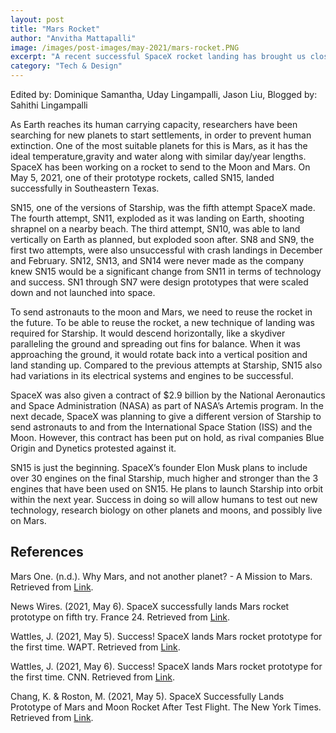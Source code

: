 ```yaml
---
layout: post
title: "Mars Rocket"
author: "Anvitha Mattapalli"
image: /images/post-images/may-2021/mars-rocket.PNG
excerpt: "A recent successful SpaceX rocket landing has brought us closer to sending humans to the Moon and Mars."
category: "Tech & Design"
---
```


Edited by: Dominique Samantha, Uday Lingampalli, Jason Liu, Blogged by: Sahithi Lingampalli

As Earth reaches its human carrying capacity, researchers have been searching for new planets to start settlements, in order to prevent human extinction. One of the most suitable planets for this is Mars, as it has the ideal temperature,gravity and water along with similar day/year lengths. SpaceX has been working on a rocket to send to the Moon and Mars. On May 5, 2021, one of their prototype rockets, called SN15, landed successfully in Southeastern Texas.

SN15, one of the versions of Starship, was the fifth attempt SpaceX made. The fourth attempt, SN11, exploded as it was landing on Earth, shooting shrapnel on a nearby beach. The third attempt, SN10, was able to land vertically on Earth as planned, but exploded soon after. SN8 and SN9, the first two attempts, were also unsuccessful with crash landings in December and February. SN12, SN13, and SN14 were never made as the company knew SN15 would be a significant change from SN11 in terms of technology and success. SN1 through SN7 were design prototypes that were scaled down and not launched into space.

To send astronauts to the moon and Mars, we need to reuse the rocket in the future. To be able to reuse the rocket, a new technique of landing was required for Starship. It would descend horizontally, like a skydiver paralleling the ground and spreading out fins for balance. When it was approaching the ground, it would rotate back into a vertical position and land standing up. Compared to the previous attempts at Starship, SN15 also had variations in its electrical systems and engines to be successful.

SpaceX was also given a contract of $2.9 billion by the National Aeronautics and Space Administration (NASA) as part of NASA’s Artemis program. In the next decade, SpaceX was planning to give a different version of Starship to send astronauts to and from the International Space Station (ISS) and the Moon. However, this contract has been put on hold, as rival companies Blue Origin and Dynetics protested against it.

SN15 is just the beginning. SpaceX’s founder Elon Musk plans to include over 30 engines on the final Starship, much higher and stronger than the 3 engines that have been used on SN15. He plans to launch Starship into orbit within the next year. Success in doing so will allow humans to test out new technology, research biology on other planets and moons, and possibly live on Mars.

## References
Mars One. (n.d.). Why Mars, and not another planet? - A Mission to Mars. Retrieved from [Link](https://www.mars-one.com/faq/mission-to-mars/why-mars-and-not-another-planet#:~:text=After%20the%20Earth%2C%20Mars%20is,system%20due%20to%20several%20reasons%3A&text=Gravity%20on%20Mars%20is%2038,cosmic%20and%20the%20Sun's%20radiation).

News Wires. (2021, May 6). SpaceX successfully lands Mars rocket prototype on fifth try. France 24. Retrieved from [Link](https://www.france24.com/en/americas/20210506-spacex-successfully-lands-mars-rocket-prototype-on-fifth-try).

Wattles, J. (2021, May 5). Success! SpaceX lands Mars rocket prototype for the first time. WAPT. Retrieved from [Link](https://www.wapt.com/article/spacex-lands-mars-rocket-prototype-first-time/36345322).

Wattles, J. (2021, May 6). Success! SpaceX lands Mars rocket prototype for the first time. CNN. Retrieved from [Link](https://www.cnn.com/2021/05/05/tech/spacex-starship-sn15-test-flight-scn/index.html).

Chang, K. & Roston, M. (2021, May 5). SpaceX Successfully Lands Prototype of Mars and Moon Rocket After Test Flight. The New York Times. Retrieved from [Link](https://www.nytimes.com/2021/05/05/science/spacex-starship-launch.html).
